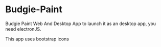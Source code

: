 # Budgie-Paint
Budgie Paint Web And Desktop App
to launch it as an desktop app, you need electronJS.

This app uses bootstrap icons
